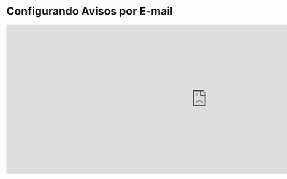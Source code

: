 # Configurando Avisos por E-mail  

<iframe width="1045" height="389" src="https://www.youtube.com/embed/_o8lzjIQHLM" frameborder="0" allow="accelerometer; autoplay; clipboard-write; encrypted-media; gyroscope; picture-in-picture" allowfullscreen></iframe>